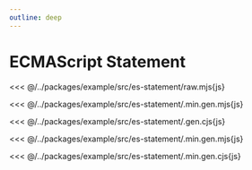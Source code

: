 ```yaml
---
outline: deep
---
```


# ECMAScript Statement

<<< @/../packages/example/src/es-statement/raw.mjs{js}

<<< @/../packages/example/src/es-statement/.min.gen.mjs{js}

<<< @/../packages/example/src/es-statement/.gen.cjs{js}

<<< @/../packages/example/src/es-statement/.min.gen.mjs{js}

<<< @/../packages/example/src/es-statement/.min.gen.cjs{js}
